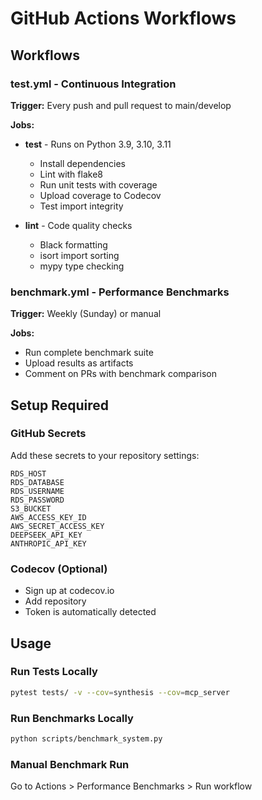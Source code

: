 # GitHub Actions Workflows

## Workflows

### test.yml - Continuous Integration
**Trigger:** Every push and pull request to main/develop

**Jobs:**
- **test** - Runs on Python 3.9, 3.10, 3.11
  - Install dependencies
  - Lint with flake8
  - Run unit tests with coverage
  - Upload coverage to Codecov
  - Test import integrity

- **lint** - Code quality checks
  - Black formatting
  - isort import sorting
  - mypy type checking

### benchmark.yml - Performance Benchmarks
**Trigger:** Weekly (Sunday) or manual

**Jobs:**
- Run complete benchmark suite
- Upload results as artifacts
- Comment on PRs with benchmark comparison

## Setup Required

### GitHub Secrets
Add these secrets to your repository settings:

```
RDS_HOST
RDS_DATABASE
RDS_USERNAME
RDS_PASSWORD
S3_BUCKET
AWS_ACCESS_KEY_ID
AWS_SECRET_ACCESS_KEY
DEEPSEEK_API_KEY
ANTHROPIC_API_KEY
```

### Codecov (Optional)
- Sign up at codecov.io
- Add repository
- Token is automatically detected

## Usage

### Run Tests Locally
```bash
pytest tests/ -v --cov=synthesis --cov=mcp_server
```

### Run Benchmarks Locally
```bash
python scripts/benchmark_system.py
```

### Manual Benchmark Run
Go to Actions > Performance Benchmarks > Run workflow
